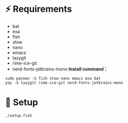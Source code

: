 # ⚡️ Requirements
* bat
* exa
* fish
* stow
* nano
* emacs
* lazygit
* rime-ice-git
* nerd-fonts-jetbrains-mono
**Install command：**
```
sudo pacman -S fish stow nano emacs exa bat
yay -S lazygit rime-ice-git nerd-fonts-jetbrains-mono
```
# 🚀 Setup
```
./setup.fish
```